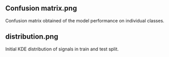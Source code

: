 ## Confusion matrix.png
Confusion matrix obtained of the model performance on individual classes. 

## distribution.png 
Initial KDE distribution of signals in train and test split.
